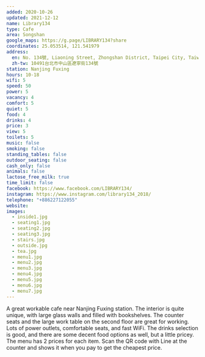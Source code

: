 ```yaml
---
added: 2020-10-26
updated: 2021-12-12
name: Library134
type: Cafe
area: Songshan
google_maps: https://g.page/LIBRARY134?share
coordinates: 25.053514, 121.541979
address:
  en: No. 134號, Liaoning Street, Zhongshan District, Taipei City, Taiwan 10491
  zh-tw: 10491台北市中山區遼寧街134號
station: Nanjing Fuxing
hours: 10-18
wifi: 5
speed: 50
power: 5
vacancy: 4
comfort: 5
quiet: 5
food: 4
drinks: 4
price: 3
view: 5
toilets: 5
music: false
smoking: false
standing_tables: false
outdoor_seating: false
cash_only: false
animals: false
lactose_free_milk: true
time_limit: false
facebook: https://www.facebook.com/LIBRARY134/
instagram: https://www.instagram.com/library134_2018/
telephone: "+886227122055"
website: 
images:
  - inside1.jpg
  - seating1.jpg
  - seating2.jpg
  - seating3.jpg
  - stairs.jpg
  - outside.jpg
  - tea.jpg
  - menu1.jpg
  - menu2.jpg
  - menu3.jpg
  - menu4.jpg
  - menu5.jpg
  - menu6.jpg
  - menu7.jpg
---
```


A great workable cafe near Nanjing Fuxing station. The interior is quite unique, with large glass walls and filled with bookshelves. The counter seats and the large work table on the second floor are great for working. Lots of power outlets, comfortable seats, and fast WiFi. The drinks selection is good, and there are some decent food options as well, but a little pricey. The menu has 2 prices for each item. Scan the QR code with Line at the counter and shows it when you pay to get the cheapest price.

